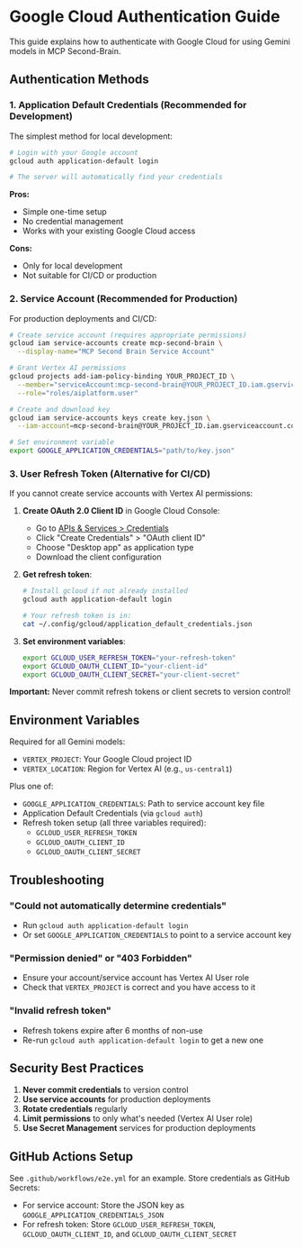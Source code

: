 # Google Cloud Authentication Guide

This guide explains how to authenticate with Google Cloud for using Gemini models in MCP Second-Brain.

## Authentication Methods

### 1. Application Default Credentials (Recommended for Development)

The simplest method for local development:

```bash
# Login with your Google account
gcloud auth application-default login

# The server will automatically find your credentials
```

**Pros:**
- Simple one-time setup
- No credential management
- Works with your existing Google Cloud access

**Cons:**
- Only for local development
- Not suitable for CI/CD or production

### 2. Service Account (Recommended for Production)

For production deployments and CI/CD:

```bash
# Create service account (requires appropriate permissions)
gcloud iam service-accounts create mcp-second-brain \
  --display-name="MCP Second Brain Service Account"

# Grant Vertex AI permissions
gcloud projects add-iam-policy-binding YOUR_PROJECT_ID \
  --member="serviceAccount:mcp-second-brain@YOUR_PROJECT_ID.iam.gserviceaccount.com" \
  --role="roles/aiplatform.user"

# Create and download key
gcloud iam service-accounts keys create key.json \
  --iam-account=mcp-second-brain@YOUR_PROJECT_ID.iam.gserviceaccount.com

# Set environment variable
export GOOGLE_APPLICATION_CREDENTIALS="path/to/key.json"
```

### 3. User Refresh Token (Alternative for CI/CD)

If you cannot create service accounts with Vertex AI permissions:

1. **Create OAuth 2.0 Client ID** in Google Cloud Console:
   - Go to [APIs & Services > Credentials](https://console.cloud.google.com/apis/credentials)
   - Click "Create Credentials" > "OAuth client ID"
   - Choose "Desktop app" as application type
   - Download the client configuration

2. **Get refresh token**:
   ```bash
   # Install gcloud if not already installed
   gcloud auth application-default login
   
   # Your refresh token is in:
   cat ~/.config/gcloud/application_default_credentials.json
   ```

3. **Set environment variables**:
   ```bash
   export GCLOUD_USER_REFRESH_TOKEN="your-refresh-token"
   export GCLOUD_OAUTH_CLIENT_ID="your-client-id"
   export GCLOUD_OAUTH_CLIENT_SECRET="your-client-secret"
   ```

**Important:** Never commit refresh tokens or client secrets to version control!

## Environment Variables

Required for all Gemini models:
- `VERTEX_PROJECT`: Your Google Cloud project ID
- `VERTEX_LOCATION`: Region for Vertex AI (e.g., `us-central1`)

Plus one of:
- `GOOGLE_APPLICATION_CREDENTIALS`: Path to service account key file
- Application Default Credentials (via `gcloud auth`)
- Refresh token setup (all three variables required):
  - `GCLOUD_USER_REFRESH_TOKEN`
  - `GCLOUD_OAUTH_CLIENT_ID`
  - `GCLOUD_OAUTH_CLIENT_SECRET`

## Troubleshooting

### "Could not automatically determine credentials"
- Run `gcloud auth application-default login`
- Or set `GOOGLE_APPLICATION_CREDENTIALS` to point to a service account key

### "Permission denied" or "403 Forbidden"
- Ensure your account/service account has Vertex AI User role
- Check that `VERTEX_PROJECT` is correct and you have access to it

### "Invalid refresh token"
- Refresh tokens expire after 6 months of non-use
- Re-run `gcloud auth application-default login` to get a new one

## Security Best Practices

1. **Never commit credentials** to version control
2. **Use service accounts** for production deployments
3. **Rotate credentials** regularly
4. **Limit permissions** to only what's needed (Vertex AI User role)
5. **Use Secret Management** services for production deployments

## GitHub Actions Setup

See `.github/workflows/e2e.yml` for an example. Store credentials as GitHub Secrets:
- For service account: Store the JSON key as `GOOGLE_APPLICATION_CREDENTIALS_JSON`
- For refresh token: Store `GCLOUD_USER_REFRESH_TOKEN`, `GCLOUD_OAUTH_CLIENT_ID`, and `GCLOUD_OAUTH_CLIENT_SECRET`